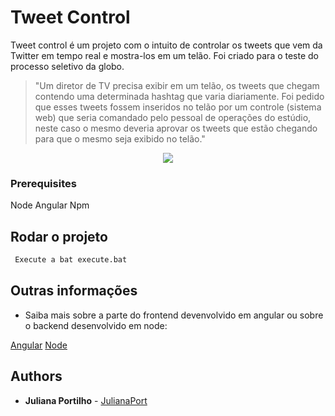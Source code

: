 # Tweet Control

Tweet control é um projeto com o intuito de controlar os tweets que vem da Twitter em tempo real e mostra-los em um telão.
Foi criado para o teste do processo seletivo da globo.


> "Um diretor de TV precisa exibir em um telão, os tweets que chegam contendo uma determinada hashtag que varia diariamente. Foi pedido que esses tweets fossem inseridos no telão por um controle (sistema web) que seria comandado pelo pessoal de operações do estúdio, neste caso o mesmo deveria aprovar os tweets que estão chegando para que o mesmo seja exibido no telão."


<p align="center">
    <img src="../assets/img/tweets.png" />
</p>

### Prerequisites

Node
Angular
Npm

## Rodar o projeto


```bash
 Execute a bat execute.bat 
```

## Outras informações

* Saiba mais sobre a parte do frontend devenvolvido em angular ou sobre o backend desenvolvido em node:

[Angular](./frontend/README.md)
[Node](./backend/README.md)

## Authors

- **Juliana Portilho** - [JulianaPort](https://github.com/JulianaPort)
